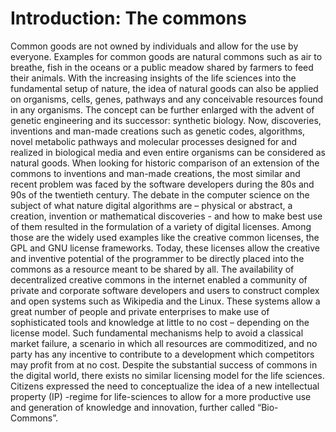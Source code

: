 # Introduction: The commons
Common goods are not owned by individuals and allow for the use by everyone. Examples for common goods are natural commons such as air to breathe, fish in the oceans or a public meadow shared by farmers to feed their animals. With the increasing insights of the life sciences into the fundamental setup of nature, the idea of natural goods can also be applied on organisms, cells, genes, pathways and any conceivable resources found in any organisms. The concept can be further enlarged with the advent of genetic engineering and its successor: synthetic biology. Now, discoveries, inventions and man-made creations such as genetic codes, algorithms, novel metabolic pathways and molecular processes designed for and realized in biological media and even entire organisms can be considered as natural goods. When looking for historic comparison of an extension of the commons to inventions and man-made creations, the most similar and recent problem was faced by the software developers during the 80s and 90s of the twentieth century. The debate in the computer science on the subject of what nature digital algorithms are – physical or abstract, a creation, invention or mathematical discoveries  - and how to make best use of them resulted in the formulation of a variety of digital licenses. Among those are the widely used examples like the creative common licenses, the GPL and GNU license frameworks. Today, these licenses allow the creative and inventive potential of the programmer to be directly placed into the commons as a resource meant to be shared by all.  The availability of decentralized creative commons in the internet enabled a community of private and corporate software developers and users to construct complex and open systems such as Wikipedia and the Linux. These systems allow a great number of people and private enterprises to make use of sophisticated tools and knowledge at little to no cost – depending on the license model. Such fundamental mechanisms help to avoid a classical market failure, a scenario in which all resources are commoditized, and no party has any incentive to contribute to a development which competitors may profit from at no cost. Despite the substantial success of commons in the digital world, there exists no similar licensing model for the life sciences. Citizens expressed the need to conceptualize the idea of a new intellectual property (IP) -regime for life-sciences to allow for a more productive use and generation of knowledge and innovation, further called “Bio-Commons”. 